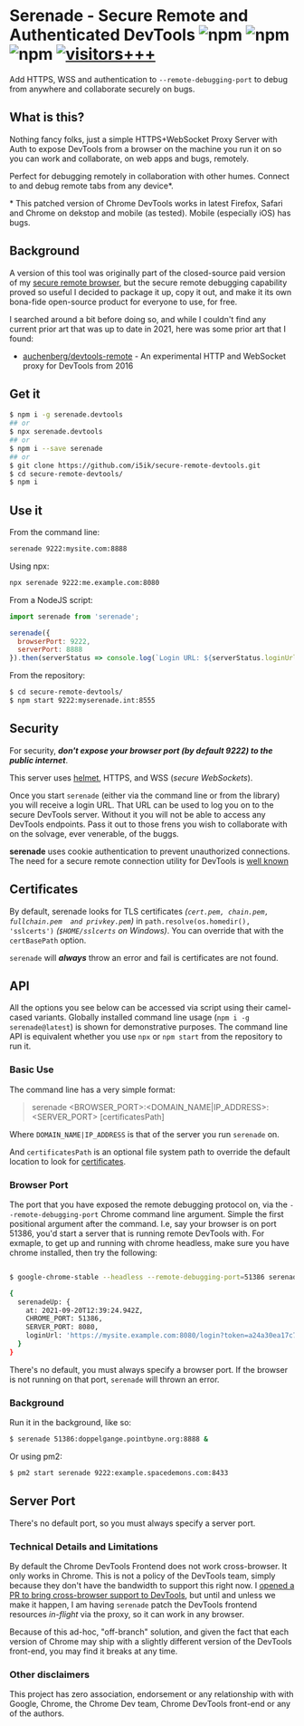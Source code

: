 # Serenade - Secure Remote and Authenticated DevTools ![npm](https://img.shields.io/npm/dt/srad?label=v1%20downloads) ![npm](https://img.shields.io/npm/dt/serenade.devtools) ![npm](https://img.shields.io/npm/v/serenade.devtools?color=00eeff) [![visitors+++](https://hits.seeyoufarm.com/api/count/incr/badge.svg?url=https%3A%2F%2Fgithub.com%2Fi5ik%2Fserenade&count_bg=%2379C83D&title_bg=%23555555&icon=&icon_color=%23E7E7E7&title=%28today%2Ftotal%29%20visitors%2B%2B%2B%20since%20Sep%2127%202021&edge_flat=false)](https://hits.seeyoufarm.com) 

Add HTTPS, WSS and authentication to `--remote-debugging-port` to debug from anywhere and collaborate securely on bugs.

## What is this?

Nothing fancy folks, just a simple 
HTTPS+WebSocket Proxy Server with Auth to 
expose DevTools from a browser on the machine you run it on
so you can work and collaborate, on web apps and bugs, remotely.

Perfect for debugging remotely in collaboration with other humes.
Connect to and debug remote tabs from any device\*.

\* This patched version of Chrome DevTools works in latest Firefox, Safari and Chrome on dekstop and mobile (as tested). Mobile (especially iOS) has bugs.

## Background 

A version of this tool was originally part of the closed-source paid version of my [secure remote browser](https://github.com/i5ik/ViewFinder), but the secure remote debugging capability proved so useful I decided to package it up, copy it out, and make it its own bona-fide open-source product for everyone to use, for free.

I searched around a bit before doing so, and while I couldn't find any current prior art that was up to date in 2021, here was some prior art that I found:

- [auchenberg/devtools-remote](https://github.com/auchenberg/devtools-remote) - An experimental HTTP and WebSocket proxy for DevTools from 2016

## Get it

```sh
$ npm i -g serenade.devtools
## or
$ npx serenade.devtools
## or
$ npm i --save serenade
## or
$ git clone https://github.com/i5ik/secure-remote-devtools.git
$ cd secure-remote-devtools/
$ npm i
```

## Use it

From the command line:

```sh
serenade 9222:mysite.com:8888
```

Using npx:

```sh
npx serenade 9222:me.example.com:8080
```

From a NodeJS script:

```javascript
import serenade from 'serenade';

serenade({
  browserPort: 9222,
  serverPort: 8888
}).then(serverStatus => console.log(`Login URL: ${serverStatus.loginUrl}`));
```

From the repository:

```sh
$ cd secure-remote-devtools/
$ npm start 9222:myserenade.int:8555
```

## Security

For security, ***don't expose your browser port (by default 9222) to the public internet***.

This server uses [helmet](https://github.com/helmetjs/helmet), HTTPS, and WSS (*secure WebSockets*).

Once you start `serenade` (either via the command line or from the library) you will receive a login URL. That URL can be used to log you on to the secure DevTools server. Without it you will not be able to access any DevTools endpoints. Pass it out to those frens you wish to collaborate with on the solvage, ever venerable, of the buggs.

**serenade** uses cookie authentication to prevent unauthorized connections. The need for a secure remote connection utility for DevTools is [well known](https://bugs.chromium.org/p/chromium/issues/detail?id=813540)

## Certificates

By default, serenade looks for TLS certificates *(`cert.pem, chain.pem, fullchain.pem  and privkey.pem`)* in `path.resolve(os.homedir(), 'sslcerts')` *(`$HOME/sslcerts` on Windows)*. You can override that with the `certBasePath` option. 

`serenade` will ***always*** throw an error and fail is certificates are not found.

## API 

All the options you see below can be accessed via script using their camel-cased variants. Globally installed command line usage (`npm i -g serenade@latest`) is shown for demonstrative purposes. The command line API is equivalent whether you use `npx` or `npm start` from the repository to run it.

### Basic Use

The command line has a very simple format:

> serenade <BROWSER_PORT>:<DOMAIN_NAME|IP_ADDRESS>:<SERVER_PORT> [certificatesPath]

Where `DOMAIN_NAME|IP_ADDRESS` is that of the server you run `serenade` on.

And `certificatesPath` is an optional file system path to override the default location to look for [certificates](#Certificates).

### Browser Port

The port that you have exposed the remote debugging protocol on, via the `--remote-debugging-port` Chrome command line argument. Simple the first positional argument after the command. I.e, say your browser is on port 51386, you'd start a server that is running remote DevTools with. For exmaple, to get up and running with chrome headless, make sure you have chrome installed, then try the following:

```sh

$ google-chrome-stable --headless --remote-debugging-port=51386 serenade 51386:mysite.example.com:8080

{
  serenadeUp: {
    at: 2021-09-20T12:39:24.942Z,
    CHROME_PORT: 51386,
    SERVER_PORT: 8080,
    loginUrl: 'https://mysite.example.com:8080/login?token=a24a30ea17c71f6500b963b732cb2b69fb8d853f'
  }
}

```

There's no default, you must always specify a browser port. If the browser is not running on that port, `serenade` will thrown an error. 

### Background

Run it in the background, like so:

```sh
$ serenade 51386:doppelgange.pointbyne.org:8888 &
```

Or using pm2:

```sh
$ pm2 start serenade 9222:example.spacedemons.com:8433
```

## Server Port

There's no default port, so you must always specify a server port.

### Technical Details and Limitations

By default the Chrome DevTools Frontend does not work cross-browser. It only works in Chrome. This is not a policy of the DevTools team, simply because they don't have the bandwidth to support this right now. 
I [opened a PR to bring cross-browser support to DevTools](https://github.com/ChromeDevTools/devtools-frontend/pull/165), but until and unless we make it happen, I am having `serenade` patch the DevTools frontend resources *in-flight* via the proxy, so it can work in any browser.

Because of this ad-hoc, "off-branch" solution, and given the fact that each version of Chrome may ship with a slightly different version of the DevTools front-end, you may find it breaks at any time.

### Other disclaimers

This project has zero association, endorsement or any relationship with with Google, Chrome, the Chrome Dev team, Chrome DevTools front-end or any of the authors.

